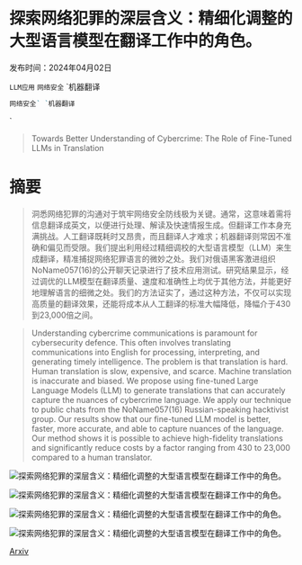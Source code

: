 # 探索网络犯罪的深层含义：精细化调整的大型语言模型在翻译工作中的角色。

发布时间：2024年04月02日

`LLM应用` `网络安全` `机器翻译
```markdown
网络安全` `机器翻译
```
</example>`

> Towards Better Understanding of Cybercrime: The Role of Fine-Tuned LLMs in Translation

# 摘要

> 洞悉网络犯罪的沟通对于筑牢网络安全防线极为关键。通常，这意味着需将信息翻译成英文，以便进行处理、解读及快速情报生成。但翻译工作本身充满挑战。人工翻译既耗时又昂贵，而且翻译人才难求；机器翻译则常因不准确和偏见而受限。我们提出利用经过精细调校的大型语言模型（LLM）来生成翻译，精准捕捉网络犯罪语言的微妙之处。我们对俄语黑客激进组织NoName057(16)的公开聊天记录进行了技术应用测试。研究结果显示，经过调优的LLM模型在翻译质量、速度和准确性上均优于其他方法，并能更好地理解语言的细微之处。我们的方法证实了，通过这种方法，不仅可以实现高质量的翻译效果，还能将成本从人工翻译的标准大幅降低，降幅介于430到23,000倍之间。

> Understanding cybercrime communications is paramount for cybersecurity defence. This often involves translating communications into English for processing, interpreting, and generating timely intelligence. The problem is that translation is hard. Human translation is slow, expensive, and scarce. Machine translation is inaccurate and biased. We propose using fine-tuned Large Language Models (LLM) to generate translations that can accurately capture the nuances of cybercrime language. We apply our technique to public chats from the NoName057(16) Russian-speaking hacktivist group. Our results show that our fine-tuned LLM model is better, faster, more accurate, and able to capture nuances of the language. Our method shows it is possible to achieve high-fidelity translations and significantly reduce costs by a factor ranging from 430 to 23,000 compared to a human translator.

![探索网络犯罪的深层含义：精细化调整的大型语言模型在翻译工作中的角色。](../../../paper_images/2404.01940/telegram_no-name-main.png)

![探索网络犯罪的深层含义：精细化调整的大型语言模型在翻译工作中的角色。](../../../paper_images/2404.01940/x1.png)

![探索网络犯罪的深层含义：精细化调整的大型语言模型在翻译工作中的角色。](../../../paper_images/2404.01940/data-example-fine-tuning.png)

![探索网络犯罪的深层含义：精细化调整的大型语言模型在翻译工作中的角色。](../../../paper_images/2404.01940/x2.png)

[Arxiv](https://arxiv.org/abs/2404.01940)